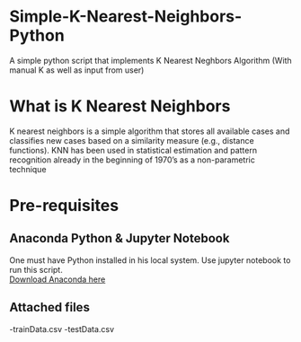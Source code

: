 # Simple-K-Nearest-Neighbors-Python
A simple python script that implements K Nearest Neghbors Algorithm (With manual K as well as input from user)

#  What is K Nearest Neighbors
K nearest neighbors is a simple algorithm that stores all available cases and classifies new cases based on a similarity measure (e.g., distance functions). KNN has been used in statistical estimation and pattern recognition already in the beginning of 1970’s as a non-parametric technique

# Pre-requisites
## Anaconda Python & Jupyter Notebook

One must have Python installed in his local system. Use jupyter notebook to run this script.   
[Download Anaconda here](https://www.anaconda.com/products/individual)  

## Attached files
-trainData.csv
-testData.csv

